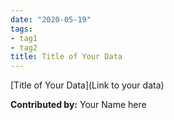 ```yaml
---
date: "2020-05-19"
tags:
- tag1
- tag2
title: Title of Your Data
---
```


[Title of Your Data](Link to your data)

**Contributed by:** Your Name here
